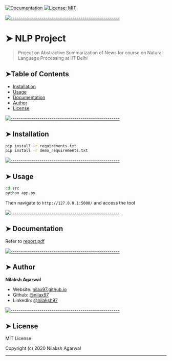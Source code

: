 [![Documentation](https://img.shields.io/badge/documentation-yes-brightgreen.svg) ](report.pdf) [![License: MIT](https://img.shields.io/badge/License-MIT-yellow.svg)](LICENSE)


[![-----------------------------------------------------](https://raw.githubusercontent.com/andreasbm/readme/master/assets/lines/colored.png)](#nlp-project)

# ➤ NLP Project

> Project on Abstractive Summarization of News for course on Natural Language Processing at IIT Delhi

## ➤Table of Contents

* [Installation](#installation)
* [Usage](#usage)
* [Documentation](#documentation)
* [Author](#author)
* [License](#license)


[![-----------------------------------------------------](https://raw.githubusercontent.com/andreasbm/readme/master/assets/lines/colored.png)](#installation)

## ➤ Installation

```sh
pip install -r requirements.txt
pip install -r demo_requirements.txt
```


[![-----------------------------------------------------](https://raw.githubusercontent.com/andreasbm/readme/master/assets/lines/colored.png)](#usage)

## ➤ Usage

```sh
cd src
python app.py
```

Then navigate to `http://127.0.0.1:5000/` and access the tool


[![-----------------------------------------------------](https://raw.githubusercontent.com/andreasbm/readme/master/assets/lines/colored.png)](#documentation)

## ➤ Documentation

Refer to <a href="https://github.com/nilax97/NLP-Project/blob/master/report.pdf" target="_blank"> report.pdf  </a>


[![-----------------------------------------------------](https://raw.githubusercontent.com/andreasbm/readme/master/assets/lines/colored.png)](#author)

## ➤ Author

**Nilaksh Agarwal**

* Website: [nilax97.github.io](https://nilax97.github.io/)
* Github: [@nilax97](https://github.com/nilax97)
* LinkedIn: [@nilaksh97](https://linkedin.com/in/nilaksh97)


[![-----------------------------------------------------](https://raw.githubusercontent.com/andreasbm/readme/master/assets/lines/colored.png)](#license)

## ➤ License
 
MIT License

Copyright (c) 2020 Nilaksh Agarwal

***